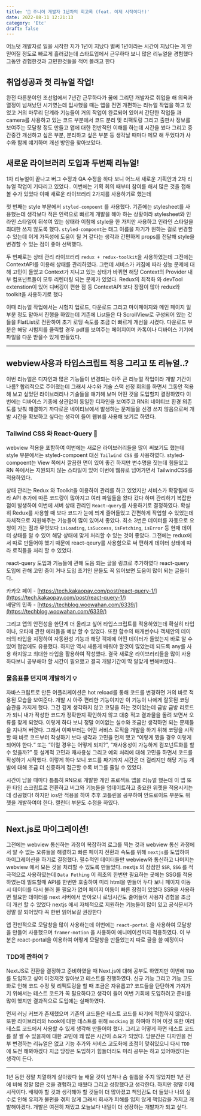 ```yaml
---
title: '👼 주니어 개발자 1년차의 회고록 (feat. 이제 시작이다!)'
date: 2022-08-11 12:21:13
category: 'Etc'
draft: false
---
```


어느덧 개발자로 일을 시작한 지가 1년이 지났다 벌써 1년이라는 시간이 지났다는 게 안 믿어질 정도로 빠르게 흘러갔는데 스타트업에서 근무하다 보니 많은 리뉴얼을 경험했다 그동안 경험한것과 고민한것들을 적어 볼려고 한다

## 취업성공과 첫 리뉴얼 작업!

완전 다른분야인 조선업에서 7년간 근무하다가 꿈에 그리던 개발자로 취업을 해 의욕과 열정이 넘쳐났던 시기였는데 입사했을 때는 앱을 전면 개편하는 리뉴얼 작업을 하고 있었고 거의 마무리 단계라 기능들이 거의 작업이 완료되어 있어서 간단한 작업들 과 camera를 사용하고 있는 코드 부분에서 코드 분리 및 리팩토링 그리고 출판사 정보를 보여주는 모달창 정도 만들고 앱에 대한 전반적인 이해를 하는데 시간을 썼다 그리고 중간중간 개선하고 싶은 부분, 분리하고 싶은 부분 등 생각날 때마다 메모 해 두었다가 사수와 함께 얘기하며 개선 방안을 찾아보았다.

## 새로운 라이브러리 도입과 두번째 리뉴얼!

1차 리뉴얼이 끝나고 버그 수정과 QA 수정을 하다 보니 어느새 새로운 기획안과 2차 리뉴얼 작업이 기다리고 있었다.. 이번에는 기획 회의 때부터 참여를 해서 많은 것을 접해 볼 수가 있었다 이때 새로운 라이브러리 2가지를 사용하기로 했는데

첫 번째는 style 부분에서 `styled-compoent` 를 사용했다. 기존에는 stylesheet를 사용했는데 생각보다 적은 인력으로 빠르게 개발을 해야 하는 상황이라 stylesheet와 인라인 스타일이 뒤섞여 있는 상태라 이참에 style을 한 가지만 사용하고 인라인 스타일을 최대한 쓰지 않도록 했다. `styled-compoent`는 태그 이름을 자기가 원하는 걸로 변경할 수 있는데 이게 가독성에 도움이 될 거 같다는 생각과 간편하게 props를 전달해 style을 변경할 수 있는 점이 좋아 선택했다.

두 번째로는 상태 관리 라이브러리 `redux + redux-toolkit`을 사용하였는데 그전에는 ContextAPI를 이용해 상태를 관리하였다. 그런데 서비스가 커짐에 따라 성능 문제에 대해 고민이 들었고 Context가 지니고 있는 상태가 바뀌면 해당 Context의 Provider 내부 컴포넌트들이 모두 리렌더링 되는 문제가 있었다. Redux의 최적화 와 devTool extenstion이 있어 디버깅이 편한 점 등 ContextAPI 보다 장점이 많아 redux와 toolkit을 사용하기로 했다

이때 리뉴얼 작업에서는 시험지 업로드, 다운로드 그리고 마이페이지와 메인 페이지 일부분 정도 맡아서 진행을 하였는데 기존에 List들은 다 ScrollView로 구성되어 있는 것들을 FlatList로 전환하여 초기 로딩 속도를 조금 더 빠르게 개선을 시켰다. 다운로드 부분은 해당 시험지를 클릭할 경우 pdf를 보여주는 페이지이며 카톡이나 디바이스 기기에 파일을 다운 받을수 있게 만들었다.

---

## webview사용과 타입스크립트 적용 그리고 또 리뉴얼..?

이번 리뉴얼은 디자인과 많은 기능들이 변경되는 아주 큰 리뉴얼 작업이라 개발 기간이 나름? 합리적으로 주어졌는데 그래서 사수와 기술 스택 선정 회의를 하면서 그동안 적용해 보고 싶었던 라이브러리나 기술들을 얘기해 보며 어떤 것을 도입할지 결정하였다 이번에는 디바이스 기종에 상관없이 동일한 디자인을 보여주고 RN의 네이티브 환경 의존도를 낮춰 해결하기 까다로운 네이티브에서 발생하는 문제들을 신경 쓰지 않음으로써 개발 시간을 확보하고 싶다는 생각이 들어 웹뷰를 사용해 보기로 하였다.

### Tailwind CSS 와 React-Query 💾

webview 적용을 포함하여 이번에는 새로운 라이브러리들을 많이 써보기도 했는데 style 부분에서는 styled-compoent 대신 `Tailwind CSS` 를 사용하였다. styled-compoent는 View 쪽에서 깔끔한 면이 있어 좋긴 하지만 변수명을 짓는데 힘들었고 RN 쪽에서는 지원되지 않는 스타일이 있어 이번에 웹뷰로 넘어가면서 TailwindCSS를 적용하였다.

상태 관리는 Redux 와 Toolkit을 이용하여 관리를 하고 있었지만 서비스가 확장됨에 따라 API 추가에 따른 코드량이 많아지고 여러 파일들을 왔다 갔다 하며 관리하기 복잡한 점이 발생하여 이번에 서버 상태 관리인 `React-query`를 사용하기로 결정하였다. 확실히 Redux를 사용할 때 보다 코드가 눈에 띄게 줄어들었고 간편하게 작업할 수 있었는데 자체적으로 지원해주는 기능들이 많이 있어서 좋았다. 최소 3번은 데이터를 자동으로 요청이 가는 점과 무엇보다 `isLoading`, `isSuccess`, `isFetching`, `isError` 등 현재 데이터 상태를 알 수 있어 해당 상태에 맞게 처리할 수 있는 것이 좋았다. 그전에는 redux에서 따로 만들어야 했기 때문에 react-qeury를 사용함으로 써 편하게 데이터 상태에 따라 로직들을 처리 할 수 있었다.

react-query 도입과 기능들에 관해 도음 되는 글을 링크로 추가하였다 react-query 도입에 관해 고민 중이 거나 도입 초기인 분들도 꼭 읽어보면 도움이 많이 되는 글들이다.

카카오 페이 - [https://tech.kakaopay.com/post/react-query-1/](https://tech.kakaopay.com/post/react-query-1/)<br/>
배달의 민족 - [https://techblog.woowahan.com/6339/](https://techblog.woowahan.com/6339/)

그리고 앱의 안전성을 한단계 더 올리고 싶어 타입스크립트를 적용하였는데 확실히 타입이나, 오타에 관한 에러들을 예방 할 수 있었다. 또한 함수의 매개변수나 객체안의 데이터의 타입을 지정하여 자동완성 기능과 해당 객체에 어떤 데이터가 들었는지 바로 알 수 있어 협업에도 유용했다. 하지만 역시 새롭게 배워야 할것이 많았는데 되도록 any를 사용 하지않고 최대한 타입을 활용하여 작성했다. 결국 새로운 라이브러리들을 많이 사용하다보니 공부해야 할 시간이 필요했고 결국 개발기간이 딱 알맞게 변해버렸다..

### 물음표를 던지며 개발하기 💡

자바스크립트로 만든 어플리케이션은 hot reload를 통해 코드를 변경하면 거의 바로 적용된 모습을 보여준다. 개발 시 아주 편리한 기능이지만 이 기능이 나에게 잘못된 코딩 습관을 가지게 했다. 그건 깊게 생각하지 않고 코딩을 하는 것이었는데 금방 금방 리로드가 되니 내가 작성한 코드가 정확한지 확인하지 않고 대충 적고 결과물을 돌려 보면서 오류를 찾게 되었다. 이렇게 하다 보니 정말 어이없는 실수와 조금만 생각하면 되는 문제들을 지나쳐 버렸다. 그래서 이때부터는 어떤 서비스 로직을 개발을 하기 위해 코딩을 시작할 때 바로 코드부터 작성하기 보다 생각과 고민을 먼저 했고 “이렇게 짰을 경우 이렇게 되어야 한다.“ 또는 “이럴 경우는 어떻게 되지?”, “재사용성이 가능하게 컴포넌트화를 할 수 있을까?” 등 설계적 고민과 재사용성 그리고 예외 처리에 대해 고민을 하면서 코드를 작성하기 시작했다. 이렇게 하다 보니 코드를 짜기까지 시간은 더 걸리지만 해당 기능 개발에 대해 조금 더 신중하게 접근할 수록 버그를 줄일 수 있었다.

시간이 남을 때마다 틈틈히 RN으로 개발한 개인 프로젝트 앱을 리뉴얼 했는데 이 앱 또한 타입 스크립트로 전환하고 버그와 기능들을 업데이트하고 중요한 위젯을 적용시키는데 성공했다! 하지만 ios만 적용을 하여 추후 코틀린을 공부하여 안드로이드 부분도 위젯을 개발하여야 한다. 캘린더 부분도 수정을 하였다.

---

## Next.js로 마이그레이션!

그전에는 webview 통신하는 과정이 복잡하여 로그를 찍는 것과 webview 통신 과정에서 알 수 없는 오류들을 해결하고 빠른 페이지 전환과 속도를 위해 `nextjs`를 도입하여 마이그레이션을 하기로 결정했다. 필수적인 데이터들만 webview와 통신하고 나머지는 webview 에서 모든 것을 처리할 수 있도록 만들었다. nextjs 의 장점인 `SSR`, `SSG` 를 적극적으로 사용하였는데 `Data Fething` 이 최초의 한번만 필요하는 곳에는 SSG를 적용하였는데 빌드할때 API를 한번만 호출하여 미리 html을 만들어 두다 보니 페이지 이동시 데이터를 다시 불러 올 필요가 없어 페이지 이동이 빠른 장점이 있었다 SSR을 사용하면 필요한 데이터를 next 서버에서 받아오니 로딩시간도 줄어들어 사용자 경험을 조금 더 개선 할 수 있었다 nextjs 에서 자체적으로 지원하는 기능들이 많이 있고 공식문서가 정말 잘 되어있다 꼭 한번 읽어보길 권장한다

앱 전반적으로 모달창을 많이 사용하는데 이번에는 `react-portal` 을 사용하여 모달창을 만들어 사용했으며 `framer-motion` 을 사용하여 애니메이션까지 적용하였다. 이 부분은 react-portal을 이용하여 어떻게 모달창을 만들었는지 따로 글을 쓸 예정이다

### TDD에 관하여 ❔

NextJS로 전환을 결정하고 준비하였을 때 Next.js에 대해 공부도 하였지만 이번에 `TDD` 를 도입하고 싶어 이것저것 알아보고 테스트를 진행하였다. 신규 기능 그리고 기능 고도화로 인해 코드 수정 및 리팩토링을 할 때 조금은 자유롭고? 코드들을 탄탄하게 가져가기 위해서는 테스트 코드가 꼭 필요하다고 생각이 들어 이번 기회에 도입하려고 준비를 많이 했지만 결과적으로 도입에는 실패하였다.

먼저 러닝 커브가 존재했으며 기존의 코드들은 테스트 코드를 짜기에 적합하지 않았다. 또한 라이브러리와 hook에 대한 테스트를 위해 `mocking` 을 하여야 하며 이것 또한 여러 테스트 코드에서 사용할 수 있게 생각해 만들어야 했다. 그리고 어떻게 하면 테스트 코드를 잘 짤 수 있을까에 대한 고민에 꽤 많은 시간이 소요가 되었다. 당분간은 디자인을 전부 변경하는 리뉴얼은 없고 기능 추가와 서비스 고도화에 초점이 맞춰있으니 다시 `TDD` 에 도전 해봐야겠다 지금 당장은 도입하기 힘들더라도 미리 공부는 하고 있어야겠다는 생각이 든다.

---

1년 동안 정말 치열하게 살아왔다 늘 배울 것이 넘쳐나 숨 쉴틈을 주지 않았지만 1년 전에 비해 정말 많은 것을 경험하고 배웠다 그리고 성장했다고 생각한다. 하지만 정말 이제 시작이다. 배워야 할 것과 생각해야 할 것들이 더 많아졌고 책임감도 더 들었나 나의 실수로 인해 유저가 불편을 겪지 않게 그래서 회사가 피해를 입지 않게 책임감을 가지고 개발해야겠다. 개발은 여전히 재밌고 오늘보다 내일이 더 성장하는 개발자가 되고 싶다.
